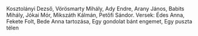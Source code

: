 Kosztolányi Dezső, Vörösmarty Mihály, Ady Endre, Arany János, Babits Mihály, Jókai Mór, Mikszáth Kálmán, Petőfi Sándor. 
Versek: Édes Anna, Fekete Folt, Bede Anna tartozása,  Egy gondolat bánt engemet, Egy puszta télen
